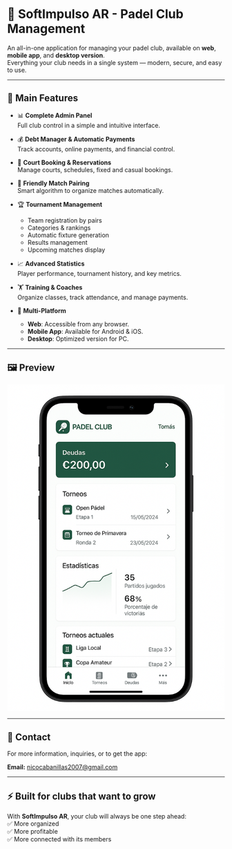 # 🏓 SoftImpulso AR - Padel Club Management

An all-in-one application for managing your padel club, available on **web**, **mobile app**, and **desktop version**.  
Everything your club needs in a single system — modern, secure, and easy to use.

---

## 🚀 Main Features

- 📊 **Complete Admin Panel**  
  Full club control in a simple and intuitive interface.

- 💰 **Debt Manager & Automatic Payments**  
  Track accounts, online payments, and financial control.

- 📅 **Court Booking & Reservations**  
  Manage courts, schedules, fixed and casual bookings.

- 🎾 **Friendly Match Pairing**  
  Smart algorithm to organize matches automatically.

- 🏆 **Tournament Management**  
  - Team registration by pairs  
  - Categories & rankings  
  - Automatic fixture generation  
  - Results management  
  - Upcoming matches display  

- 📈 **Advanced Statistics**  
  Player performance, tournament history, and key metrics.

- 🏋️ **Training & Coaches**  
  Organize classes, track attendance, and manage payments.

- 📲 **Multi-Platform**  
  - **Web**: Accessible from any browser.  
  - **Mobile App**: Available for Android & iOS.  
  - **Desktop**: Optimized version for PC.  

---

## 🖼️ Preview

![App Preview](assets/PadelClub.png)  

---

## 📧 Contact

For more information, inquiries, or to get the app:  

**Email:** [nicocabanillas2007@gmail.com](mailto:nicocabanillas2007@gmail.com)

---

## ⚡ Built for clubs that want to grow

With **SoftImpulso AR**, your club will always be one step ahead:  
✅ More organized  
✅ More profitable  
✅ More connected with its members
